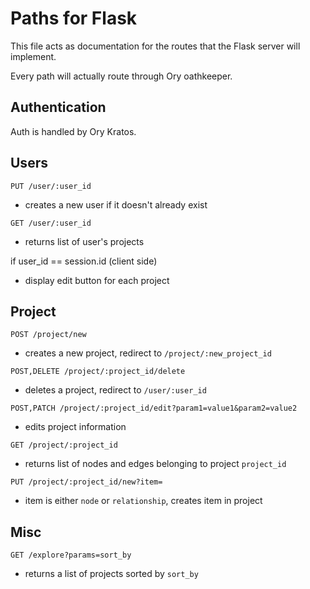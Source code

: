 # Paths for Flask
This file acts as documentation for the routes that the Flask server will implement.

Every path will actually route through Ory oathkeeper.

## Authentication
Auth is handled by Ory Kratos.

## Users
`PUT /user/:user_id`

- creates a new user if it doesn't already exist

`GET /user/:user_id` 

- returns list of user's projects 

if user_id == session.id (client side)
- display edit button for each project

## Project

`POST /project/new`

- creates a new project, redirect to `/project/:new_project_id`

`POST,DELETE /project/:project_id/delete`

- deletes a project, redirect to `/user/:user_id`

`POST,PATCH /project/:project_id/edit?param1=value1&param2=value2`

- edits project information

`GET /project/:project_id`

- returns list of nodes and edges belonging to project `project_id`

`PUT /project/:project_id/new?item=`

- item is either `node` or `relationship`, creates item in project

## Misc

`GET /explore?params=sort_by`

- returns a list of projects sorted by `sort_by`